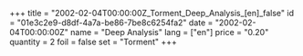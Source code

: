 +++
title = "2002-02-04T00:00:00Z_Torment_Deep_Analysis_[en]_false"
id = "01e3c2e9-d8df-4a7a-be86-7be8c6254fa2"
date = "2002-02-04T00:00:00Z"
name = "Deep Analysis"
lang = ["en"]
price = "0.20"
quantity = 2
foil = false
set = "Torment"
+++
